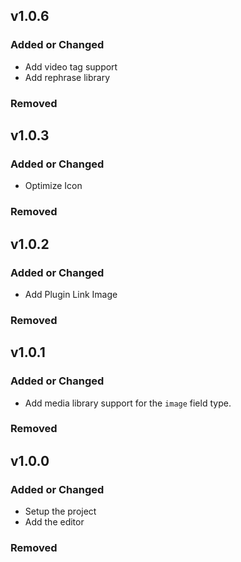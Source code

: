 ## v1.0.6

### Added or Changed

- Add video tag support
- Add rephrase library

### Removed

## v1.0.3

### Added or Changed

- Optimize Icon

### Removed

## v1.0.2

### Added or Changed

- Add Plugin Link Image

### Removed

## v1.0.1

### Added or Changed

- Add media library support for the `image` field type.

### Removed

## v1.0.0

### Added or Changed

- Setup the project
- Add the editor

### Removed
